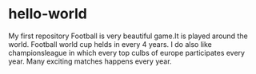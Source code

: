 # hello-world
My first repository
Football is very beautiful game.It is played around the world. Football world cup helds in every 4 years. I do also like championsleague in which every top culbs of europe participates every year. Many exciting matches happens every year.
